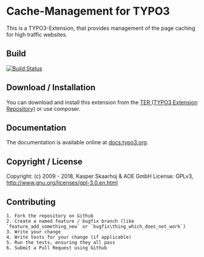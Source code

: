 # Cache-Management for TYPO3

This is a TYPO3-Extension, that provides management of the page caching for high traffic websites.

## Build
[![Build Status](https://travis-ci.org/AOEpeople/TYPO3-Cache-Management.svg?branch=master)](https://travis-ci.org/AOEpeople/TYPO3-Cache-Management)

## Download / Installation

You can download and install this extension from the [TER (TYPO3 Extension Repository)][1] or use composer.

## Documentation

The documentation is available online at [docs.typo3.org][2].

## Copyright / License

Copyright: (c) 2009 - 2018, Kasper Skaarhoj & AOE GmbH
License: GPLv3, <http://www.gnu.org/licenses/gpl-3.0.en.html>

[1]: http://typo3.org/extensions/repository/view/cachemgm
[2]: http://docs.typo3.org/typo3cms/extensions/cachemgm/

## Contributing

	1. Fork the repository on Github
	2. Create a named feature / bugfix branch (like `feature_add_something_new` or `bugfix\thing_which_does_not_work`)
	3. Write your change
	4. Write tests for your change (if applicable)
	5. Run the tests, ensuring they all pass
	6. Submit a Pull Request using Github
